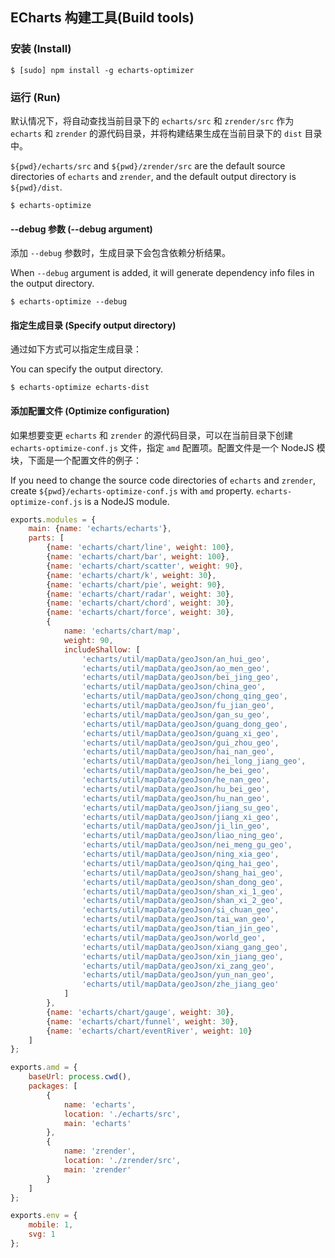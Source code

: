 ## ECharts 构建工具(Build tools)


### 安装 (Install)

```
$ [sudo] npm install -g echarts-optimizer
```

### 运行 (Run)

默认情况下，将自动查找当前目录下的 `echarts/src` 和 `zrender/src` 作为 `echarts` 和 `zrender` 的源代码目录，并将构建结果生成在当前目录下的 `dist` 目录中。

`${pwd}/echarts/src` and `${pwd}/zrender/src` are the default source directories of `echarts` and `zrender`, and the default output directory is `${pwd}/dist`.

```
$ echarts-optimize
```

#### --debug 参数 (--debug argument)

添加 `--debug` 参数时，生成目录下会包含依赖分析结果。

When `--debug` argument is added, it will generate dependency info files in the output directory.

```
$ echarts-optimize --debug
```

#### 指定生成目录 (Specify output directory)

通过如下方式可以指定生成目录：

You can specify the output directory.

```
$ echarts-optimize echarts-dist
```

#### 添加配置文件 (Optimize configuration)

如果想要变更 `echarts` 和 `zrender` 的源代码目录，可以在当前目录下创建 `echarts-optimize-conf.js` 文件，指定 `amd` 配置项。配置文件是一个 NodeJS 模块，下面是一个配置文件的例子：

If you need to change the source code directories of `echarts` and `zrender`, create `${pwd}/echarts-optimize-conf.js` with `amd` property. `echarts-optimize-conf.js` is a NodeJS module.

```javascript
exports.modules = {
    main: {name: 'echarts/echarts'},
    parts: [
        {name: 'echarts/chart/line', weight: 100},
        {name: 'echarts/chart/bar', weight: 100},
        {name: 'echarts/chart/scatter', weight: 90},
        {name: 'echarts/chart/k', weight: 30},
        {name: 'echarts/chart/pie', weight: 90},
        {name: 'echarts/chart/radar', weight: 30},
        {name: 'echarts/chart/chord', weight: 30},
        {name: 'echarts/chart/force', weight: 30},
        {
            name: 'echarts/chart/map',
            weight: 90,
            includeShallow: [
                'echarts/util/mapData/geoJson/an_hui_geo',
                'echarts/util/mapData/geoJson/ao_men_geo',
                'echarts/util/mapData/geoJson/bei_jing_geo',
                'echarts/util/mapData/geoJson/china_geo',
                'echarts/util/mapData/geoJson/chong_qing_geo',
                'echarts/util/mapData/geoJson/fu_jian_geo',
                'echarts/util/mapData/geoJson/gan_su_geo',
                'echarts/util/mapData/geoJson/guang_dong_geo',
                'echarts/util/mapData/geoJson/guang_xi_geo',
                'echarts/util/mapData/geoJson/gui_zhou_geo',
                'echarts/util/mapData/geoJson/hai_nan_geo',
                'echarts/util/mapData/geoJson/hei_long_jiang_geo',
                'echarts/util/mapData/geoJson/he_bei_geo',
                'echarts/util/mapData/geoJson/he_nan_geo',
                'echarts/util/mapData/geoJson/hu_bei_geo',
                'echarts/util/mapData/geoJson/hu_nan_geo',
                'echarts/util/mapData/geoJson/jiang_su_geo',
                'echarts/util/mapData/geoJson/jiang_xi_geo',
                'echarts/util/mapData/geoJson/ji_lin_geo',
                'echarts/util/mapData/geoJson/liao_ning_geo',
                'echarts/util/mapData/geoJson/nei_meng_gu_geo',
                'echarts/util/mapData/geoJson/ning_xia_geo',
                'echarts/util/mapData/geoJson/qing_hai_geo',
                'echarts/util/mapData/geoJson/shang_hai_geo',
                'echarts/util/mapData/geoJson/shan_dong_geo',
                'echarts/util/mapData/geoJson/shan_xi_1_geo',
                'echarts/util/mapData/geoJson/shan_xi_2_geo',
                'echarts/util/mapData/geoJson/si_chuan_geo',
                'echarts/util/mapData/geoJson/tai_wan_geo',
                'echarts/util/mapData/geoJson/tian_jin_geo',
                'echarts/util/mapData/geoJson/world_geo',
                'echarts/util/mapData/geoJson/xiang_gang_geo',
                'echarts/util/mapData/geoJson/xin_jiang_geo',
                'echarts/util/mapData/geoJson/xi_zang_geo',
                'echarts/util/mapData/geoJson/yun_nan_geo',
                'echarts/util/mapData/geoJson/zhe_jiang_geo'
            ]
        },
        {name: 'echarts/chart/gauge', weight: 30},
        {name: 'echarts/chart/funnel', weight: 30},
        {name: 'echarts/chart/eventRiver', weight: 10}
    ]
};

exports.amd = {
    baseUrl: process.cwd(),
    packages: [
        {
            name: 'echarts',
            location: './echarts/src',
            main: 'echarts'
        },
        {
            name: 'zrender',
            location: './zrender/src',
            main: 'zrender'
        }
    ]
};

exports.env = {
    mobile: 1,
    svg: 1
};

```
